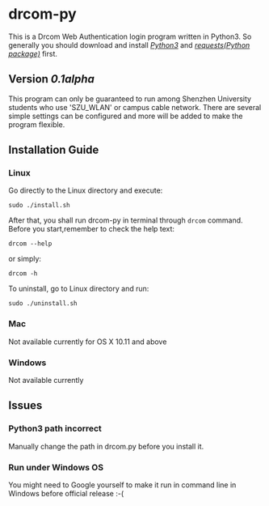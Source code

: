 # drcom-py
This is a Drcom Web Authentication login program written in Python3. So generally you should download and install *[Python3](https://www.python.org/downloads/)* and *[requests(Python package)](https://github.com/kennethreitz/requests)* first.

## Version *0.1alpha*
This program can only be guaranteed to run among Shenzhen University students who use 'SZU_WLAN' or campus cable network. There are several simple settings can be configured and more will be added to make the program flexible.

## Installation Guide
### Linux
Go directly to the Linux directory and execute:
```
sudo ./install.sh
```
After that, you shall run drcom-py in terminal through `drcom` command. Before you start,remember to check the help text:
```
drcom --help
```
or simply:
```
drcom -h
```
To uninstall, go to Linux directory and run:
```
sudo ./uninstall.sh
```

### Mac
Not available currently for OS X 10.11 and above

### Windows
Not available currently

## Issues
### Python3 path incorrect
Manually change the path in drcom.py before you install it.

### Run under Windows OS
You might need to Google yourself to make it run in command line in Windows before official release :-(
